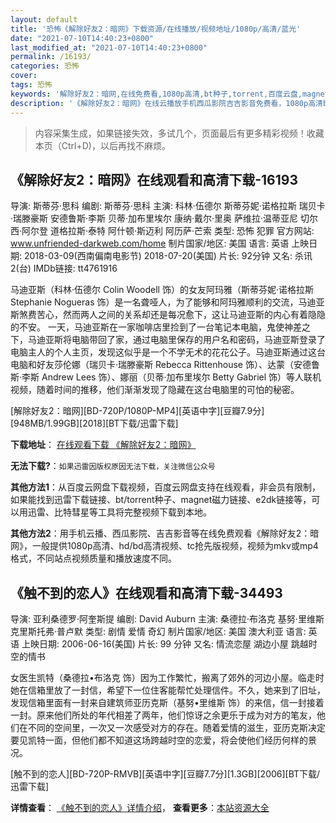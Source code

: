 ```yaml
---
layout: default
title: '恐怖《解除好友2：暗网》下载资源/在线播放/视频地址/1080p/高清/蓝光'
date: "2021-07-10T14:40:23+0800"
last_modified_at: "2021-07-10T14:40:23+0800"
permalink: /16193/
categories: 恐怖
cover:
tags: 恐怖
keywords: '解除好友2：暗网,在线免费看,1080p高清,bt种子,torrent,百度云盘,magnet,磁力链,迅雷下载资源'
description: '《解除好友2：暗网》在线云播放手机西瓜影院吉吉影音免费看，1080p高清bd/hd未删减完整版和tc抢先枪版，mkv/mp4格式，附带bt/torrent种子、magnet/磁力链、百度云盘、网盘资源迅雷下载链接'
---
```


>内容采集生成，如果链接失效，多试几个，页面最后有更多精彩视频！收藏本页（Ctrl+D)，以后再找不麻烦。


## 《解除好友2：暗网》在线观看和高清下载-16193

导演: 斯蒂芬·思科 编剧: 斯蒂芬·思科 主演: 科林·伍德尔 斯蒂芬妮·诺格拉斯 瑞贝卡·瑞滕豪斯 安德鲁斯·李斯 贝蒂·加布里埃尔 康纳·戴尔·里奥 萨维拉·温蒂亚尼 切尔西·阿尔登 道格拉斯·泰特 阿什顿·斯迈利 阿历萨·芒索 类型: 恐怖 犯罪 官方网站: www.unfriended-darkweb.com/home 制片国家/地区: 美国 语言: 英语 上映日期: 2018-03-09(西南偏南电影节) 2018-07-20(美国) 片长: 92分钟 又名: 杀讯2(台) IMDb链接: tt4761916

马迪亚斯（科林·伍德尔 Colin Woodell 饰）的女友阿玛雅（斯蒂芬妮·诺格拉斯 Stephanie Nogueras 饰）是一名聋哑人，为了能够和阿玛雅顺利的交流，马迪亚斯煞费苦心，然而两人之间的关系却还是每况愈下，这让马迪亚斯的内心有着隐隐的不安。 一天，马迪亚斯在一家咖啡店里捡到了一台笔记本电脑，鬼使神差之下，马迪亚斯将电脑带回了家，通过电脑里保存的用户名和密码，马迪亚斯登录了电脑主人的个人主页，发现这似乎是一个不学无术的花花公子。马迪亚斯通过这台电脑和好友莎伦娜（瑞贝卡·瑞滕豪斯 Rebecca Rittenhouse 饰）、达蒙（安德鲁斯·李斯 Andrew Lees 饰）、娜丽（贝蒂·加布里埃尔 Betty Gabriel 饰）等人联机视频，随着时间的推移，他们渐渐发现了隐藏在这台电脑里的可怕的秘密。


[解除好友2：暗网][BD-720P/1080P-MP4][英语中字][豆瓣7.9分][948MB/1.99GB][2018][BT下载/迅雷下载]

**下载地址**： [在线观看下载 《解除好友2：暗网》](https://www.btdx8.com/torrent/jchy2aw_2018.html) 


**无法下载?**：`如果迅雷因版权原因无法下载，关注微信公众号 `

**其他方法1**：从百度云网盘下载视频，百度云网盘支持在线观看，非会员有限制，如果能找到迅雷下载链接、bt/torrent种子、magnet磁力链接、e2dk链接等，可以用迅雷、比特彗星等工具将完整视频下载到本地。

**其他方法2**：用手机云播、西瓜影院、吉吉影音等在线免费观看《解除好友2：暗网》，一般提供1080p高清、hd/bd高清视频、tc抢先版视频，视频为mkv或mp4格式，不同站点视频质量和播放速度不同。


## 《触不到的恋人》在线观看和高清下载-34493

导演: 亚利桑德罗·阿奎斯提 编剧: David Auburn 主演: 桑德拉·布洛克 基努·里维斯 克里斯托弗·普卢默 类型: 剧情 爱情 奇幻 制片国家/地区: 美国 澳大利亚 语言: 英语 上映日期: 2006-06-16(美国) 片长: 99 分钟 又名: 情流恋屋 湖边小屋 跳越时空的情书

女医生凯特（桑德拉•布洛克 饰）因为工作繁忙，搬离了郊外的河边小屋。临走时她在信箱里放了一封信，希望下一位住客能帮忙处理信件。不久，她来到了旧址，发现信箱里面有一封来自建筑师亚历克斯（基努•里维斯 饰）的来信，信一封接着一封。原来他们所处的年代相差了两年，他们惊讶之余更乐于成为对方的笔友，他们在不同的空间里，一次又一次感受对方的存在。随着爱情的滋生，亚历克斯决定要见凯特一面，但他们都不知道这场跨越时空的恋爱，将会使他们经历何样的景况。


[触不到的恋人][BD-720P-RMVB][英语中字][豆瓣7.7分][1.3GB][2006][BT下载/迅雷下载]

**详情查看**： [《触不到的恋人》详情介绍](/movie/34493/)， **查看更多**：[本站资源大全](/movie/t/all/)

